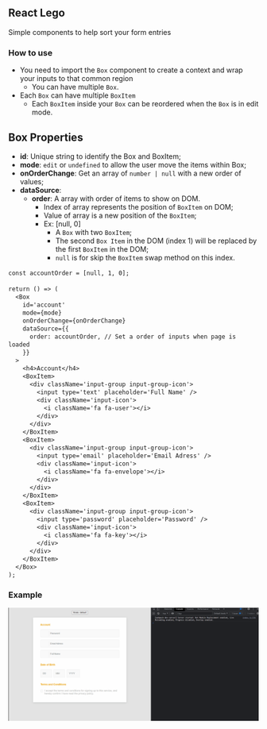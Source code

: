 ## React Lego

Simple components to help sort your form entries

### How to use

- You need to import the `Box` component to create a context and wrap your inputs to that common region
  - You can have multiple `Box`.
- Each `Box` can have multiple `BoxItem`
  - Each `BoxItem` inside your `Box` can be reordered when the `Box` is in edit mode.

## Box Properties

- **id**: Unique string to identify the Box and BoxItem;
- **mode**: `edit` or `undefined` to allow the user move the items within Box;
- **onOrderChange**: Get an array of `number | null` with a new order of values;
- **dataSource**:
  - **order**: A array with order of items to show on DOM.
    - Index of array represents the position of `BoxItem` on DOM;
    - Value of array is a new position of the `BoxItem`;
    - Ex: [null, 0]
      - A `Box` with two `BoxItem`;
      - The second `Box Item` in the DOM (index 1) will be replaced by the first `BoxItem` in the DOM;
      - `null` is for skip the `BoxItem` swap method on this index.

```tsx
const accountOrder = [null, 1, 0];

return () => (
  <Box
    id='account'
    mode={mode}
    onOrderChange={onOrderChange}
    dataSource={{
      order: accountOrder, // Set a order of inputs when page is loaded
    }}
  >
    <h4>Account</h4>
    <BoxItem>
      <div className='input-group input-group-icon'>
        <input type='text' placeholder='Full Name' />
        <div className='input-icon'>
          <i className='fa fa-user'></i>
        </div>
      </div>
    </BoxItem>
    <BoxItem>
      <div className='input-group input-group-icon'>
        <input type='email' placeholder='Email Adress' />
        <div className='input-icon'>
          <i className='fa fa-envelope'></i>
        </div>
      </div>
    </BoxItem>
    <BoxItem>
      <div className='input-group input-group-icon'>
        <input type='password' placeholder='Password' />
        <div className='input-icon'>
          <i className='fa fa-key'></i>
        </div>
      </div>
    </BoxItem>
  </Box>
);
```

### Example

![Example](./docs/example.gif)
